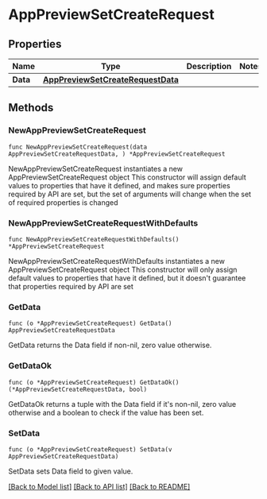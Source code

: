# AppPreviewSetCreateRequest

## Properties

Name | Type | Description | Notes
------------ | ------------- | ------------- | -------------
**Data** | [**AppPreviewSetCreateRequestData**](AppPreviewSetCreateRequest_data.md) |  | 

## Methods

### NewAppPreviewSetCreateRequest

`func NewAppPreviewSetCreateRequest(data AppPreviewSetCreateRequestData, ) *AppPreviewSetCreateRequest`

NewAppPreviewSetCreateRequest instantiates a new AppPreviewSetCreateRequest object
This constructor will assign default values to properties that have it defined,
and makes sure properties required by API are set, but the set of arguments
will change when the set of required properties is changed

### NewAppPreviewSetCreateRequestWithDefaults

`func NewAppPreviewSetCreateRequestWithDefaults() *AppPreviewSetCreateRequest`

NewAppPreviewSetCreateRequestWithDefaults instantiates a new AppPreviewSetCreateRequest object
This constructor will only assign default values to properties that have it defined,
but it doesn't guarantee that properties required by API are set

### GetData

`func (o *AppPreviewSetCreateRequest) GetData() AppPreviewSetCreateRequestData`

GetData returns the Data field if non-nil, zero value otherwise.

### GetDataOk

`func (o *AppPreviewSetCreateRequest) GetDataOk() (*AppPreviewSetCreateRequestData, bool)`

GetDataOk returns a tuple with the Data field if it's non-nil, zero value otherwise
and a boolean to check if the value has been set.

### SetData

`func (o *AppPreviewSetCreateRequest) SetData(v AppPreviewSetCreateRequestData)`

SetData sets Data field to given value.



[[Back to Model list]](../README.md#documentation-for-models) [[Back to API list]](../README.md#documentation-for-api-endpoints) [[Back to README]](../README.md)


